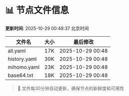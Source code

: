 # 📊 节点文件信息

**更新时间**: 2025-10-29 00:48:37 北京时间

| 文件名 | 大小 | 最后修改 |
|--------|------|----------|
| all.yaml | 17K | 2025-10-29 00:48 |
| history.yaml | 30K | 2025-10-29 00:48 |
| mihomo.yaml | 23K | 2025-10-29 00:48 |
| base64.txt | 18K | 2025-10-29 00:48 |

> 🔄 文件每30分钟自动更新，确保节点的新鲜度和可用性
